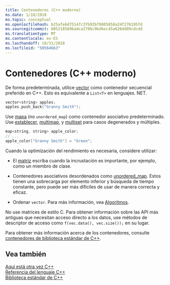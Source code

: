 ```yaml
---
title: Contenedores (C++ moderno)
ms.date: 1/18/2018
ms.topic: conceptual
ms.openlocfilehash: b25afe6d75147c37b92bf0805858a24f276195fd
ms.sourcegitcommit: 6052185696adca270bc9bdbec45a626dd89cdcdd
ms.translationtype: MT
ms.contentlocale: es-ES
ms.lasthandoff: 10/31/2018
ms.locfileid: "50564663"
---
```

# <a name="containers-modern-c"></a>Contenedores (C++ moderno)

De forma predeterminada, utilice [vector](../standard-library/vector-class.md) como contenedor secuencial preferido en C++. Esto es equivalente a `List<T>` en lenguajes. NET.

```cpp
vector<string> apples;
apples.push_back("Granny Smith");
```

Use [mapa](../standard-library/map-class.md) (no `unordered_map`) como contenedor asociativo predeterminado. Use [establecer](../standard-library/set-class.md), [multimap](../standard-library/multimap-class.md), y [multiset](../standard-library/multiset-class.md) para casos degenerados y múltiples.

```cpp
map<string, string> apple_color;
// ...
apple_color["Granny Smith"] = "Green";
```

Cuando la optimización del rendimiento es necesaria, considere utilizar:

- El [matriz](../standard-library/array-class-stl.md) escriba cuando la incrustación es importante, por ejemplo, como un miembro de clase.

- Contenedores asociativos desordenados como [unordered_map](../standard-library/unordered-map-class.md). Estos tienen una sobrecarga por elemento inferior y búsqueda de tiempo constante, pero puede ser más difíciles de usar de manera correcta y eficaz.

- Ordenar `vector`. Para más información, vea [Algoritmos](../cpp/algorithms-modern-cpp.md).

No use matrices de estilo C. Para obtener información sobre las API más antiguas que necesitan acceso directo a los datos, use métodos de descriptor de acceso como `f(vec.data(), vec.size());` en su lugar.

Para obtener más información acerca de los contenedores, consulte [contenedores de biblioteca estándar de C++](../standard-library/stl-containers.md).

## <a name="see-also"></a>Vea también

[Aquí está otra vez C++](../cpp/welcome-back-to-cpp-modern-cpp.md)<br/>
[Referencia del lenguaje C++](../cpp/cpp-language-reference.md)<br/>
[Biblioteca estándar de C++](../standard-library/cpp-standard-library-reference.md)